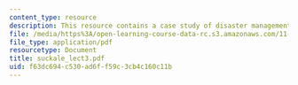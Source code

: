```yaml
---
content_type: resource
description: This resource contains a case study of disaster management in vanuatu.
file: /media/https%3A/open-learning-course-data-rc.s3.amazonaws.com/11-941-disaster-vulnerability-and-resilience-spring-2005/f63dc694c530ad6ff59c3cb4c160c11b_suckale_lect3.pdf
file_type: application/pdf
resourcetype: Document
title: suckale_lect3.pdf
uid: f63dc694-c530-ad6f-f59c-3cb4c160c11b
---
```


